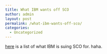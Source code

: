 ```yaml
---
title: What IBM wants off SCO
author: admin
layout: post
permalink: /what-ibm-wants-off-sco/
categories:
  - Uncategorized
---
```

[here][1] is a list of what IBM is suing SCO for. haha.

 [1]: http://mozillaquest.com/Linux03/ScoSource-27-IBM-Answer_Story02.html